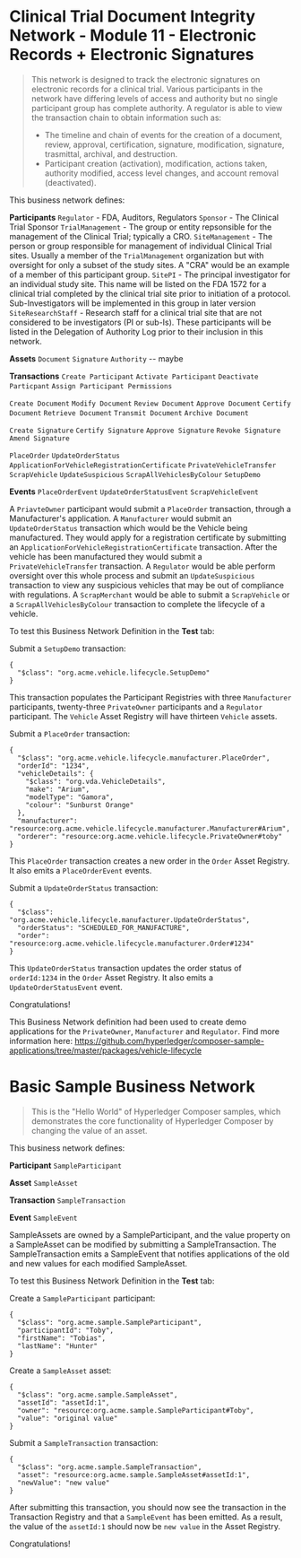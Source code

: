 # Clinical Trial Document Integrity Network - Module 11 - Electronic Records + Electronic Signatures 

> This network is designed to track the electronic signatures on electronic records for a clinical trial. Various participants in the network have differing levels of access and authority but no single participant group has complete authority. A regulator is able to view the transaction chain to obtain information such as:
> * The timeline and chain of events for the creation of a document, review, approval, certification, signature, modification, signature, trasmittal, archival, and destruction.
> * Participant creation (activation), modification, actions taken, authority modified, access level changes, and account removal (deactivated).


This business network defines:

**Participants**
`Regulator` - FDA, Auditors, Regulators
`Sponsor` - The Clinical Trial Sponsor
`TrialManagement` - The group or entity repsonsible for the management of the Clinical Trial; typically a CRO.
`SiteManagement` - The person or group responsible for management of individual Clinical Trial sites. Usually a member of the `TrialManagement` organization but with oversight for only a subset of the study sites. A "CRA" would be an example of a member of this participant group.
`SitePI` - The principal investigator for an individual study site. This name will be listed on the FDA 1572 for a clinical trial completed by the clinical trial site prior to initiation of a protocol. Sub-Investigators will be implemented in this group in later version
`SiteResearchStaff` - Research staff for a clinical trial site that are not considered to be investigators (PI or sub-Is). These participants will be listed in the Delegation of Authority Log prior to their inclusion in this network. 

**Assets**
`Document`
`Signature`
`Authority` -- maybe


**Transactions**
`Create Participant`
`Activate Participant`
`Deactivate Particpant`
`Assign Participant Permissions`

`Create Document`
`Modify Document`
`Review Document`
`Approve Document`
`Certify Document`
`Retrieve Document`
`Transmit Document`
`Archive Document`

`Create Signature`
`Certify Signature`
`Approve Signature`
`Revoke Signature`
`Amend Signature`



`PlaceOrder` `UpdateOrderStatus` `ApplicationForVehicleRegistrationCertificate` `PrivateVehicleTransfer` `ScrapVehicle` `UpdateSuspicious` `ScrapAllVehiclesByColour` `SetupDemo`

**Events**
`PlaceOrderEvent` `UpdateOrderStatusEvent` `ScrapVehicleEvent`

A `PriavteOwner` participant would submit a `PlaceOrder` transaction, through a Manufacturer's application. A `Manufacturer` would submit an `UpdateOrderStatus` transaction which would be the Vehicle being manufactured. They would apply for a registration certificate by submitting an `ApplicationForVehicleRegistrationCertificate` transaction. After the vehicle has been manufactured they would submit a `PrivateVehicleTransfer` transaction. A `Regulator` would be able perform oversight over this whole process and submit an `UpdateSuspicious` transaction to view any suspicious vehicles that may be out of compliance with regulations. A `ScrapMerchant` would be able to submit a `ScrapVehicle` or a `ScrapAllVehiclesByColour` transaction to complete the lifecycle of a vehicle.

To test this Business Network Definition in the **Test** tab:

Submit a `SetupDemo` transaction:

```
{
  "$class": "org.acme.vehicle.lifecycle.SetupDemo"
}
```

This transaction populates the Participant Registries with three `Manufacturer` participants, twenty-three `PrivateOwner` participants and a `Regulator` participant. The `Vehicle` Asset Registry will have thirteen `Vehicle` assets.

Submit a `PlaceOrder` transaction:

```
{
  "$class": "org.acme.vehicle.lifecycle.manufacturer.PlaceOrder",
  "orderId": "1234",
  "vehicleDetails": {
    "$class": "org.vda.VehicleDetails",
    "make": "Arium",
    "modelType": "Gamora",
    "colour": "Sunburst Orange"
  },
  "manufacturer": "resource:org.acme.vehicle.lifecycle.manufacturer.Manufacturer#Arium",
  "orderer": "resource:org.acme.vehicle.lifecycle.PrivateOwner#toby"
}
```

This `PlaceOrder` transaction creates a new order in the `Order` Asset Registry. It also emits a `PlaceOrderEvent` events.

Submit a `UpdateOrderStatus` transaction:

```
{
  "$class": "org.acme.vehicle.lifecycle.manufacturer.UpdateOrderStatus",
  "orderStatus": "SCHEDULED_FOR_MANUFACTURE",
  "order": "resource:org.acme.vehicle.lifecycle.manufacturer.Order#1234"
}
```

This `UpdateOrderStatus` transaction updates the order status of `orderId:1234` in the `Order` Asset Registry. It also emits a `UpdateOrderStatusEvent` event.

Congratulations!

This Business Network definition had been used to create demo applications for the `PrivateOwner`, `Manufacturer` and `Regulator`. Find more information here: https://github.com/hyperledger/composer-sample-applications/tree/master/packages/vehicle-lifecycle

# Basic Sample Business Network

> This is the "Hello World" of Hyperledger Composer samples, which demonstrates the core functionality of Hyperledger Composer by changing the value of an asset.

This business network defines:

**Participant**
`SampleParticipant`

**Asset**
`SampleAsset`

**Transaction**
`SampleTransaction`

**Event**
`SampleEvent`

SampleAssets are owned by a SampleParticipant, and the value property on a SampleAsset can be modified by submitting a SampleTransaction. The SampleTransaction emits a SampleEvent that notifies applications of the old and new values for each modified SampleAsset.

To test this Business Network Definition in the **Test** tab:

Create a `SampleParticipant` participant:

```
{
  "$class": "org.acme.sample.SampleParticipant",
  "participantId": "Toby",
  "firstName": "Tobias",
  "lastName": "Hunter"
}
```

Create a `SampleAsset` asset:

```
{
  "$class": "org.acme.sample.SampleAsset",
  "assetId": "assetId:1",
  "owner": "resource:org.acme.sample.SampleParticipant#Toby",
  "value": "original value"
}
```

Submit a `SampleTransaction` transaction:

```
{
  "$class": "org.acme.sample.SampleTransaction",
  "asset": "resource:org.acme.sample.SampleAsset#assetId:1",
  "newValue": "new value"
}
```

After submitting this transaction, you should now see the transaction in the Transaction Registry and that a `SampleEvent` has been emitted. As a result, the value of the `assetId:1` should now be `new value` in the Asset Registry.

Congratulations!

